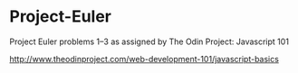 # Project-Euler
Project Euler problems 1–3 as assigned by The Odin Project: Javascript 101

http://www.theodinproject.com/web-development-101/javascript-basics
